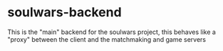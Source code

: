 # soulwars-backend

This is the "main" backend for the soulwars project,
this behaves like a "proxy" between the client and the matchmaking and game servers
